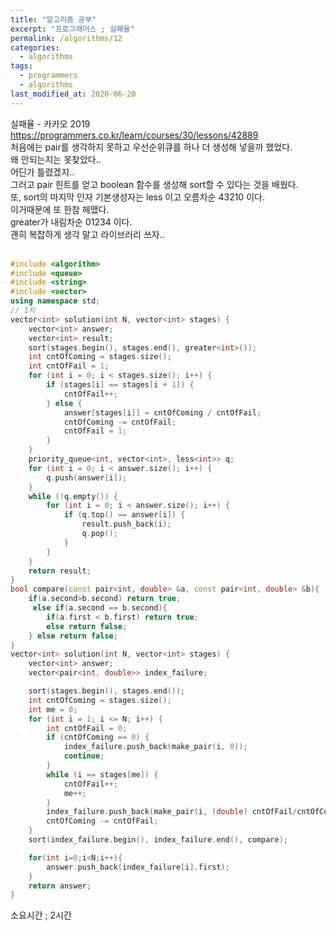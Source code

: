 ```yaml
---
title: "알고리즘 공부"
excerpt: "프로그래머스 ; 실패율"
permalink: /algorithms/12
categories:
  - algorithms
tags:
  - programmers
  - algorithms
last_modified_at: 2020-06-20
---
```


실패율 - 카카오 2019  
<https://programmers.co.kr/learn/courses/30/lessons/42889>  
처음에는 pair를 생각하지 못하고 우선순위큐를 하나 더 생성해 넣을까 했었다.  
왜 안되는지는 못찾았다..  
어딘가 틀렸겠지..  
그러고 pair 힌트를 얻고 boolean 함수를 생성해 sort할 수 있다는 것을 배웠다.  
또, sort의 마지막 인자 기본생성자는 less 이고 오름차순 43210 이다.  
이거때문에 또 한참 헤맸다.  
greater가 내림차순 01234 이다.  
괜히 복잡하게 생각 말고 라이브러리 쓰자..  
<br>
```cpp
#include <algorithm>
#include <queue>
#include <string>
#include <vector>
using namespace std;
// 1차
vector<int> solution(int N, vector<int> stages) {
    vector<int> answer;
    vector<int> result;
    sort(stages.begin(), stages.end(), greater<int>());
    int cntOfComing = stages.size();
    int cntOfFail = 1;
    for (int i = 0; i < stages.size(); i++) {
        if (stages[i] == stages[i + 1]) {
            cntOfFail++;
        } else {
            answer[stages[i]] = cntOfComing / cntOfFail;
            cntOfComing -= cntOfFail;
            cntOfFail = 1;
        }
    }
    priority_queue<int, vector<int>, less<int>> q;
    for (int i = 0; i < answer.size(); i++) {
        q.push(answer[i]);
    }
    while (!q.empty()) {
        for (int i = 0; i < answer.size(); i++) {
            if (q.top() == answer[i]) {
                result.push_back(i);
                q.pop();
            }
        }
    }
    return result;
}
bool compare(const pair<int, double> &a, const pair<int, double> &b){
    if(a.second>b.second) return true;
     else if(a.second == b.second){
        if(a.first < b.first) return true;
        else return false;
    } else return false;
}
vector<int> solution(int N, vector<int> stages) {
    vector<int> answer;
    vector<pair<int, double>> index_failure;

    sort(stages.begin(), stages.end());
    int cntOfComing = stages.size();
    int me = 0;
    for (int i = 1; i <= N; i++) {
        int cntOfFail = 0;
        if (cntOfComing == 0) {
            index_failure.push_back(make_pair(i, 0));
            continue;
        }
        while (i == stages[me]) {
            cntOfFail++;
            me++;
        }
        index_failure.push_back(make_pair(i, (double) cntOfFail/cntOfComing));
        cntOfComing -= cntOfFail;
    }
    sort(index_failure.begin(), index_failure.end(), compare);

    for(int i=0;i<N;i++){
        answer.push_back(index_failure[i].first);
    }
    return answer;
}
```
소요시간 ; 2시간
